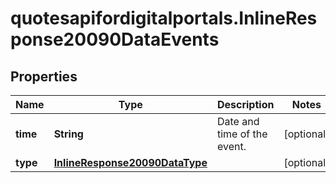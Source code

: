 # quotesapifordigitalportals.InlineResponse20090DataEvents

## Properties

Name | Type | Description | Notes
------------ | ------------- | ------------- | -------------
**time** | **String** | Date and time of the event. | [optional] 
**type** | [**InlineResponse20090DataType**](InlineResponse20090DataType.md) |  | [optional] 


